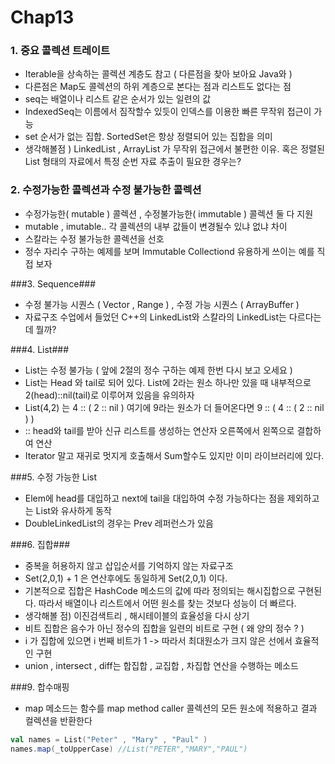 # Chap13


### 1. 중요 콜렉션 트레이트 ###
* Iterable을 상속하는 콜렉션 계층도 참고 ( 다른점을 찾아 보아요 Java와 )
* 다른점은 Map도 콜렉션의 하위 계층으로 본다는 점과 리스트도 없다는 점
* seq는 배열이나 리스트 같은 순서가 있는 일련의 값 
* IndexedSeq는 이름에서 짐작할수 있듯이 인덱스를 이용한 빠른 무작위 접근이 가능
* set 순서가 없는 집합. SortedSet은 항상 정렬되어 있는 집합을 의미
* 생각해볼점 ) LinkedList , ArrayList 가 무작위 접근에서 불편한 이유. 혹은 정렬된 List 형태의 자료에서 특정 순번 자료 추출이 필요한 경우는? 


### 2. 수정가능한 콜렉션과 수정 불가능한 콜렉션 ###
* 수정가능한( mutable ) 콜렉션 , 수정불가능한( immutable ) 콜렉션 둘 다 지원
* mutable , imutable.. 각 콜렉션의 내부 값들이 변경될수 있냐 없냐 차이 
* 스칼라는 수정 불가능한 콜렉션을 선호
* 정수 자리수 구하는 예제를 보며 Immutable Collectiond 유용하게 쓰이는 예를 직접 보자


###3. Sequence###
* 수정 불가능 시퀀스 ( Vector , Range ) , 수정 가능 시퀀스 ( ArrayBuffer ) 
* 자료구조 수업에서 들었던 C++의 LinkedList와 스칼라의 LinkedList는 다르다는데 뭘까?


###4. List###
* List는 수정 불가능 ( 앞에 2절의 정수 구하는 예제 한번 다시 보고 오세요 )
* List는 Head 와 tail로 되어 있다. List에 2라는 원소 하나만 있을 때 내부적으로 2(head)::nil(tail)로 이루어져 있음을 유의하자
* List(4,2) 는 4 :: ( 2 :: nil ) 여기에 9라는 원소가 더 들어온다면 9 :: ( 4 :: ( 2 :: nil ) ) 
* :: head와 tail를 받아 신규 리스트를 생성하는 연산자 오른쪽에서 왼쪽으로 결합하여 연산
* Iterator 말고 재귀로 멋지게 호출해서 Sum할수도 있지만 이미 라이브러리에 있다. 


###5. 수정 가능한 List 
* Elem에 head를 대입하고 next에 tail을 대입하여 수정 가능하다는 점을 제외하고는 List와 유사하게 동작
* DoubleLinkedList의 경우는 Prev 레퍼런스가 있음 


###6. 집합###
* 중복을 허용하지 않고 삽입순서를 기억하지 않는 자료구조 
* Set(2,0,1) + 1 은 연산후에도 동일하게 Set(2,0,1) 이다.
* 기본적으로 집합은 HashCode 메소드의 값에 따라 정의되는 해시집합으로 구현된다. 따라서 배열이나 리스트에서 어떤 원소를 찾는 것보다 성능이 더 빠르다. 
* 생각해볼 점) 이진검색트리 , 해시테이블의 효율성을 다시 상기
* 비트 집합은 음수가 아닌 정수의 집합을 일련의 비트로 구현 ( 왜 양의 정수 ? ) 
* i 가 집합에 있으면 i 번째 비트가 1 -> 따라서 최대원소가 크지 않은 선에서 효율적인 구현 
* union , intersect , diff는 합집합 , 교집합 , 차집합 연산을 수행하는 메소드 


###9. 합수매핑
* map 메소드는 함수를 map method caller 콜렉션의 모든 원소에 적용하고 결과 컬렉션을 반환한다 
```scala
val names = List("Peter" , "Mary" , "Paul" )
names.map(_toUpperCase) //List("PETER","MARY","PAUL")
```

